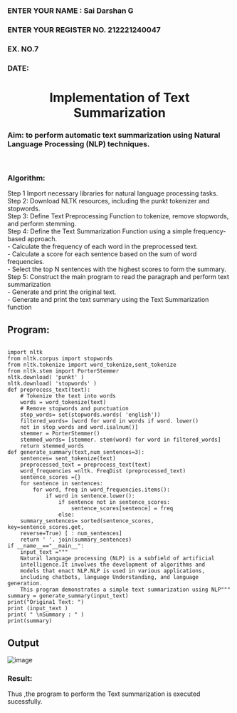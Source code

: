 <H3>ENTER YOUR NAME : Sai Darshan G</H3>
<H3>ENTER YOUR REGISTER NO. 212221240047</H3>
<H3>EX. NO.7</H3>
<H3>DATE:</H3>
<H1 ALIGN =CENTER>Implementation of Text  Summarization</H1>
<H3>Aim: to perform automatic text summarization using Natural Language Processing (NLP) techniques. </H3> 
 <BR>
<h3>Algorithm:</h3>
Step 1 Import necessary libraries for natural language processing tasks.<BR>
Step 2: Download NLTK resources, including the punkt tokenizer and stopwords.<BR>
Step 3: Define Text Preprocessing Function to tokenize, remove stopwords, and perform stemming.<BR>
Step 4: Define the Text Summarization Function using a simple frequency-based approach.<br>
    - Calculate the frequency of each word in the preprocessed text.<br>
    - Calculate a score for each sentence based on the sum of word frequencies.<br>
    - Select the top N sentences with the highest scores to form the summary.<br>
Step 5: Construct the main program to read the paragraph  and perform text summarization<br>
      - Generate and print the original text.<br>
      - Generate and print the text summary using the  Text Summarization function
      
## Program:
```

import nltk
from nltk.corpus import stopwords
from nltk.tokenize import word_tokenize,sent_tokenize
from nltk.stem import PorterStemmer
nltk.download( 'punkt' )
nltk.download( 'stopwords' )
def preprocess_text(text):
	# Tokenize the text into words
	words = word_tokenize(text)
	# Remove stopwords and punctuation
	stop_words= set(stopwords.words( 'english'))
	filtered_words= [word for word in words if word. lower()
	not in stop_words and word.isalnum()]
	stemmer = PorterStemmer()
	stemmed_words= [stemmer. stem(word) for word in filtered_words]
	return stemmed_words
def generate_summary(text,num_sentences=3):
	sentences= sent_tokenize(text)
	preprocessed_text = preprocess_text(text)
	word_frequencies =nltk. FreqDist (preprocessed_text)
	sentence_scores ={}
	for sentence in sentences:
		for word, freq in word_frequencies.items():
			if word in sentence.lower():
				if sentence not in sentence_scores:
					sentence_scores[sentence] = freq
				else:
	summary_sentences= sorted(sentence_scores, key=sentence_scores.get,
	reverse=True) [ : num_sentences]
	return ' '. join(summary_sentences)
if __name__=="__main__":
	input_text ="""
	Natural language processing (NLP) is a subfield of artificial
	intelligence.It involves the development of algorithms and
	models that enact NLP.NLP is used in various applications,
	including chatbots, language Understanding, and language generation.
	This program demonstrates a simple text summarization using NLP"""
summary = generate_summary(input_text)
print("Origina1 Text: ")
print (input_text )
print( " \nSummary : " )
print(summary)

```
## Output
![image](https://github.com/SaiDarshan2003/Ex-7-AAI/assets/94692595/661f77be-c809-46ed-bbdf-54c60a8fcde4)




<H3>Result:</H3>
Thus ,the program to perform the Text summarization is executed sucessfully.
